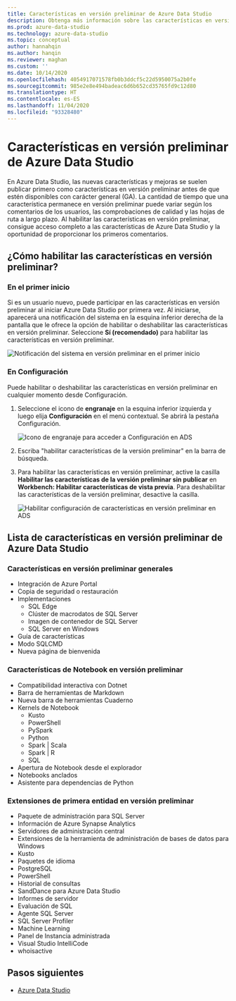 ```yaml
---
title: Características en versión preliminar de Azure Data Studio
description: Obtenga más información sobre las características en versión preliminar de Azure Data Studio y cómo habilitarlas y usarlas.
ms.prod: azure-data-studio
ms.technology: azure-data-studio
ms.topic: conceptual
author: hannahqin
ms.author: hanqin
ms.reviewer: maghan
ms.custom: ''
ms.date: 10/14/2020
ms.openlocfilehash: 4054917071578fb0b3ddcf5c22d5950075a2b0fe
ms.sourcegitcommit: 985e2e8e494badeac6d6b652cd35765fd9c12d80
ms.translationtype: HT
ms.contentlocale: es-ES
ms.lasthandoff: 11/04/2020
ms.locfileid: "93328480"
---
```

# <a name="preview-features-in-azure-data-studio"></a>Características en versión preliminar de Azure Data Studio

En Azure Data Studio, las nuevas características y mejoras se suelen publicar primero como características en versión preliminar antes de que estén disponibles con carácter general (GA). La cantidad de tiempo que una característica permanece en versión preliminar puede variar según los comentarios de los usuarios, las comprobaciones de calidad y las hojas de ruta a largo plazo. Al habilitar las características en versión preliminar, consigue acceso completo a las características de Azure Data Studio y la oportunidad de proporcionar los primeros comentarios.

## <a name="how-do-i-enable-preview-features"></a>¿Cómo habilitar las características en versión preliminar?

### <a name="on-first-launch"></a>En el primer inicio

Si es un usuario nuevo, puede participar en las características en versión preliminar al iniciar Azure Data Studio por primera vez. Al iniciarse, aparecerá una notificación del sistema en la esquina inferior derecha de la pantalla que le ofrece la opción de habilitar o deshabilitar las características en versión preliminar. Seleccione **Sí (recomendado)** para habilitar las características en versión preliminar.

![Notificación del sistema en versión preliminar en el primer inicio](./media/getting-started/preview-toast-notification.png)

### <a name="in-settings"></a>En Configuración

Puede habilitar o deshabilitar las características en versión preliminar en cualquier momento desde Configuración.

1. Seleccione el icono de **engranaje** en la esquina inferior izquierda y luego elija **Configuración** en el menú contextual. Se abrirá la pestaña Configuración.

   ![Icono de engranaje para acceder a Configuración en ADS](./media/settings/open-settings-menu.png)

2. Escriba "habilitar características de la versión preliminar" en la barra de búsqueda.

3. Para habilitar las características en versión preliminar, active la casilla **Habilitar las características de la versión preliminar sin publicar** en **Workbench: Habilitar características de vista previa**. Para deshabilitar las características de la versión preliminar, desactive la casilla.

   ![Habilitar configuración de características en versión preliminar en ADS](./media/settings/preview-features-settings.png)

## <a name="list-of-preview-features-in-azure-data-studio"></a>Lista de características en versión preliminar de Azure Data Studio

### <a name="general-features-in-preview"></a>Características en versión preliminar generales

* Integración de Azure Portal
* Copia de seguridad o restauración
* Implementaciones
    * SQL Edge
    * Clúster de macrodatos de SQL Server
    * Imagen de contenedor de SQL Server
    * SQL Server en Windows
* Guía de características
*  Modo SQLCMD
* Nueva página de bienvenida

### <a name="notebook-features-in-preview"></a>Características de Notebook en versión preliminar

* Compatibilidad interactiva con Dotnet
* Barra de herramientas de Markdown
*  Nueva barra de herramientas Cuaderno
* Kernels de Notebook
    * Kusto
    * PowerShell
    * PySpark
    * Python
    * Spark | Scala
    * Spark | R
    * SQL
* Apertura de Notebook desde el explorador
* Notebooks anclados
* Asistente para dependencias de Python

### <a name="first-party-extensions-in-preview"></a>Extensiones de primera entidad en versión preliminar

* Paquete de administración para SQL Server
* Información de Azure Synapse Analytics
* Servidores de administración central
* Extensiones de la herramienta de administración de bases de datos para Windows
* Kusto
* Paquetes de idioma
* PostgreSQL
* PowerShell
* Historial de consultas
* SandDance para Azure Data Studio
* Informes de servidor
* Evaluación de SQL
* Agente SQL Server
* SQL Server Profiler
* Machine Learning
* Panel de Instancia administrada
* Visual Studio IntelliCode
* whoisactive

## <a name="next-steps"></a>Pasos siguientes

* [Azure Data Studio](what-is-azure-data-studio.md)
